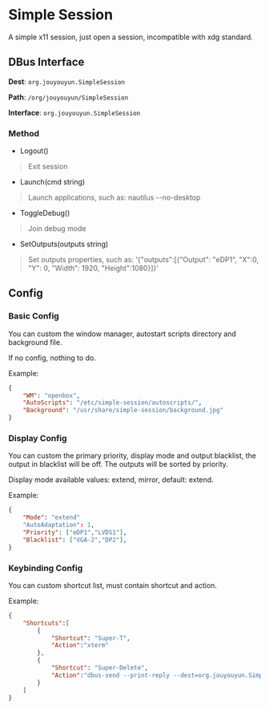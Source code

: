 # Simple Session

A simple x11 session, just open a session, incompatible with xdg standard.


## DBus Interface

**Dest**: `org.jouyouyun.SimpleSession`

**Path**: `/org/jouyouyun/SimpleSession`

**Interface**: `org.jouyouyun.SimpleSession`

### Method

- Logout()
> Exit session

- Launch(cmd string)
> Launch applications, such as: nautilus --no-desktop

- ToggleDebug()
> Join debug mode

- SetOutputs(outputs string)
> Set outputs properties, such as: '{"outputs":[{"Output": "eDP1", "X":0, "Y": 0, "Width": 1920, "Height":1080}]}'


## Config

### Basic Config

You can custom the window manager, autostart scripts directory and background file.

If no config, nothing to do.

Example:
``` json
{
    "WM": "openbox",
    "AutoScripts": "/etc/simple-session/autoscripts/",
    "Background": "/usr/share/simple-session/background.jpg"
}
```


### Display Config

You can custom the primary priority, display mode and output blacklist, the output in blacklist will be off.
The outputs will be sorted by priority.

Display mode available values: extend, mirror, default: extend.

Example:
``` json
{
    "Mode": "extend"
    "AutoAdaptation": 1,
    "Priority": ["eDP1","LVDS1"],
    "Blacklist": ["VGA-2","DP2"],
}
```


### Keybinding Config

You can custom shortcut list, must contain shortcut and action.

Example:
``` json
{
    "Shortcuts":[
        {
            "Shortcut": "Super-T",
            "Action":"xterm"
        },
        {
            "Shortcut": "Super-Delete",
            "Action":"dbus-send --print-reply --dest=org.jouyouyun.SimpleSession /org/jouyouyun/SimpleSession org.jouyouyun.SimpleSession.Logout"
        }
    ]
}
```
